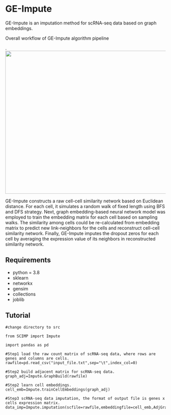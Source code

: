 # GE-Impute

GE-Impute is an imputation method for scRNA-seq data based on graph embeddings.

Overall workflow of GE-Impute algorithm pipeline

.<img src="https://github.com/wxbCaterpillar/GE-Impute/blob/main/imputation/figure1.png" width="560" height="450" />

GE-Impute constructs a raw cell-cell similarity network based on Euclidean distance. For each cell, it simulates a random walk of fixed length using BFS and DFS strategy. Next, graph embedding-based neural network model was employed to train the embedding matrix for each cell based on sampling walks. The similarity among cells could be re-calculated from embedding matrix to predict new link-neighbors for the cells and reconstruct cell-cell similarity network. Finally, GE-Impute imputes the dropout zeros for each cell by averaging the expression value of its neighbors in reconstructed similarity network.

## Requirements
- python = 3.8
- sklearn
- networkx
- gensim
- collections
- joblib


## Tutorial

```
#change directory to src

from SCIMP import Impute

import pandas as pd

#Step1 load the raw count matrix of scRNA-seq data, where rows are genes and columns are cells.
rawfile=pd.read_csv("input_file.txt",sep="\t",index_col=0)

#Step2 build adjacent matrix for scRNA-seq data.
graph_adj=Impute.GraphBuild(rawfile)

#Step2 learn cell embeddings.
cell_emb=Impute.trainCellEmbeddings(graph_adj)

#Step3 scRNA-seq data imputation, the format of output file is genes x cells expression matrix.
data_imp=Impute.imputation(scfile=rawfile,embeddingfile=cell_emb,AdjGraph=graph_adj)
```

